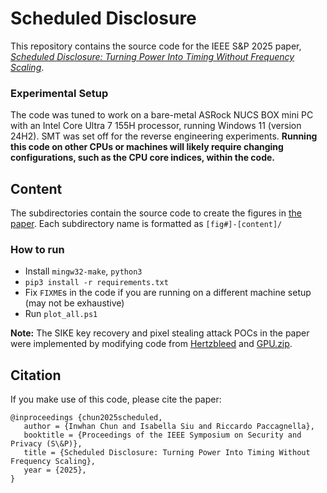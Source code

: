 # Scheduled Disclosure

This repository contains the source code for the IEEE S&P 2025 paper, [_Scheduled Disclosure: Turning Power Into Timing Without Frequency Scaling_](https://www.hertzbleed.com/scheduled-disclosure-sp2025.pdf).

### Experimental Setup

The code was tuned to work on a bare-metal ASRock NUCS BOX mini PC with an Intel Core Ultra 7 155H processor, running Windows 11 (version 24H2).
SMT was set off for the reverse engineering experiments.
__Running this code on other CPUs or machines will likely require changing configurations, such as the CPU core indices, within the code.__

## Content
The subdirectories contain the source code to create the figures in [the paper](https://www.hertzbleed.com/scheduled-disclosure-sp2025.pdf). Each subdirectory name is formatted as `[fig#]-[content]/`

### How to run
- Install `mingw32-make`, `python3`
- `pip3 install -r requirements.txt`
- Fix `FIXME`s in the code if you are running on a different machine setup (may not be exhaustive)
- Run `plot_all.ps1`


__Note:__ The SIKE key recovery and pixel stealing attack POCs in the paper were implemented by modifying code from [Hertzbleed](https://github.com/FPSG-UIUC/hertzbleed/tree/main/06-circl) and [GPU.zip](https://github.com/UT-Security/gpu-zip/tree/main/04-chrome-poc).

## Citation

If you make use of this code, please cite the paper:

```
@inproceedings {chun2025scheduled,
   author = {Inwhan Chun and Isabella Siu and Riccardo Paccagnella},
   booktitle = {Proceedings of the IEEE Symposium on Security and Privacy (S\&P)},
   title = {Scheduled Disclosure: Turning Power Into Timing Without Frequency Scaling},
   year = {2025},
}
```